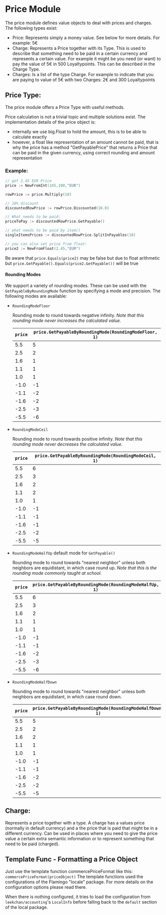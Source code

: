 # Price Module

The price module defines value objects to deal with prices and charges.
The following types exist:
* Price: Represents simply a money value. See below for more details. For example: 5€
* Charge: Represents a Price together with its Type. This is used to describe that something need to be paid in a certain currency and represents a certain value. For example it might be you need (or want) to pay the value of 5€ in 500 Loyaltypoints. This can be described in the Charge Type.
* Charges: Is a list of the type Charge. For example to indicate that you are paying to value of 5€ with two Charges: 2€ and 300 Loyaltypoints

## Price Type:
The price module offers a Price Type with useful methods.

Price calculation is not a trivial topic and multiple solutions exist. 
The implementation details of the price object is:

* internally we use big.Float to hold the amount, this is to be able to calculate exactly
* however, a float like representation of an amount cannot be paid, that is why the price has a method "GetPayablePrice" that returns a Price that can be paid in the given currency, using correct rounding and amount representation


### Example:

```go
// get 2.45 EUR Price
price := NewFromInt(245,100,"EUR")

rowPrice := price.Multiply(10)

// 10% discount
discountedRowPrice := rowPrice.Discounted(10.0)

// What needs to be paid:
priceToPay := discountedRowPrice.GetPayable()

// what needs to be paid by item()
singleItemsPrices := discountedRowPrice.SplitInPayables(10)

// you can also set price from float:
price2 := NewFromFloat(2.45,"EUR")
```

Be aware that `price.Equals(price2)` may be false but due to float arithmetic but
`price.GetPayable().Equals(price2.GetPayable())` will be true

#### Rounding Modes

We support a variety of rounding modes. These can be used with the `GetPayableByRoundingMode` function by specifying a mode and precision. The following modes are available:

* `RoundingModeFloor`
  
  Rounding mode to round towards negative infinity.
  _Note that this rounding mode never increases the calculated value._

  | `price` | `price.GetPayableByRoundingMode(RoundingModeFloor, 1)` |
  |---------|--------------------------------------------------------|
  |     5.5 |                                                      5 |
  |     2.5 |                                                      2 |
  |     1.6 |                                                      1 |
  |     1.1 |                                                      1 |
  |     1.0 |                                                      1 |
  |    -1.0 |                                                     -1 |
  |    -1.1 |                                                     -2 |
  |    -1.6 |                                                     -2 |
  |    -2.5 |                                                     -3 |
  |    -5.5 |                                                     -6 |
* `RoundingModeCeil`
  
  Rounding mode to round towards positive infinity.
  _Note that this rounding mode never decreases the calculated value._

  | `price` | `price.GetPayableByRoundingMode(RoundingModeCeil, 1)` |
  |---------|-------------------------------------------------------|
  |     5.5 |                                                     6 |
  |     2.5 |                                                     3 |
  |     1.6 |                                                     2 |
  |     1.1 |                                                     2 |
  |     1.0 |                                                     1 |
  |    -1.0 |                                                    -1 |
  |    -1.1 |                                                    -1 |
  |    -1.6 |                                                    -1 |
  |    -2.5 |                                                    -2 |
  |    -5.5 |                                                    -5 |
* `RoundingModeHalfUp` default mode for `GetPayable()`
  
  Rounding mode to round towards "nearest neighbor" unless both neighbors are equidistant, in which case round up.
  _Note that this is the rounding mode commonly taught at school._

  | `price` | `price.GetPayableByRoundingMode(RoundingModeHalfUp, 1)` |
  |---------|---------------------------------------------------------|
  |     5.5 |                                                       6 |
  |     2.5 |                                                       3 |
  |     1.6 |                                                       2 |
  |     1.1 |                                                       1 |
  |     1.0 |                                                       1 |
  |    -1.0 |                                                      -1 |
  |    -1.1 |                                                      -1 |
  |    -1.6 |                                                      -2 |
  |    -2.5 |                                                      -3 |
  |    -5.5 |                                                      -6 |
  
* `RoundingModeHalfDown`
  
  Rounding mode to round towards "nearest neighbor" unless both neighbors are equidistant, in which case round down.

  | `price` | `price.GetPayableByRoundingMode(RoundingModeHalfDown, 1)` |
  |---------|-----------------------------------------------------------|
  |     5.5 |                                                         5 |
  |     2.5 |                                                         2 |
  |     1.6 |                                                         2 |
  |     1.1 |                                                         1 |
  |     1.0 |                                                         1 |
  |    -1.0 |                                                        -1 |
  |    -1.1 |                                                        -1 |
  |    -1.6 |                                                        -2 |
  |    -2.5 |                                                        -2 |
  |    -5.5 |                                                        -5 |


## Charge:
Represents a price together with a type. A charge has a values price (normally in default currency) and a the price that is paid that might be in a different currency.
Can be used in places where you need to give the price value a certain extra semantic information or to represent something that need to be paid (charged).

## Template Func - Formatting a Price Object

Just use the template function commercePriceFormat like this: `commercePriceFormat(priceObject)` 
The template functions used the configurations of the Flamingo "locale" package. For more details on the configuration options please read there.

When there is nothing configured, it tries to load the configuration from `leekchan/accounting`'s `LocalInfo` before falling back to the `default` section of the local package.
